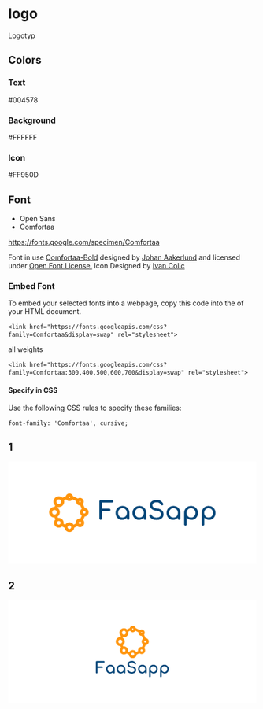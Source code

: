 # logo
Logotyp


## Colors

### Text
  
  #004578

### Background

  #FFFFFF
  
### Icon

  #FF950D


## Font

+ Open Sans
+ Comfortaa

https://fonts.google.com/specimen/Comfortaa


Font in use <a target="_blank" href="https://fonts.google.com/specimen/Comfortaa">Comfortaa-Bold</a> designed by
  <a target="_blank" href="https://aajohan.deviantart.com/">Johan Aakerlund</a>
  and licensed under
  <a target="_blank" href="http://scripts.sil.org/cms/scripts/page.php?site_id=nrsi&amp;id=OFL_web">Open Font License.</a>
    Icon Designed by
    <a target="_blank" href="https://thenounproject.com/Ivanisawesome">Ivan Colic</a>
    
    
### Embed Font

To embed your selected fonts into a webpage, copy this code into the <head> of your HTML document.

    <link href="https://fonts.googleapis.com/css?family=Comfortaa&display=swap" rel="stylesheet">
    
all weights
  
    <link href="https://fonts.googleapis.com/css?family=Comfortaa:300,400,500,600,700&display=swap" rel="stylesheet"> 
  
#### Specify in CSS

Use the following CSS rules to specify these families:

    font-family: 'Comfortaa', cursive;

## 1
![1/cover.png](1/cover.png)

## 2
![2/cover.png](2/cover.png)

